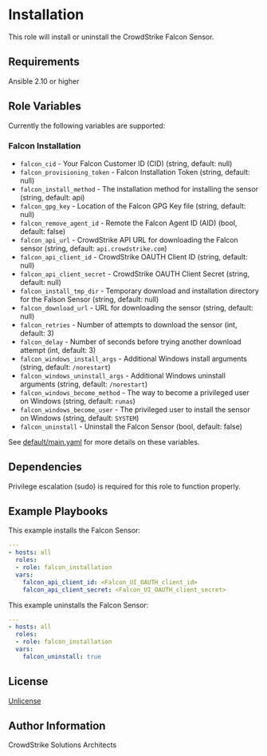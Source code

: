 Installation
=========

This role will install or uninstall the CrowdStrike Falcon Sensor.

Requirements
------------

Ansible 2.10 or higher

Role Variables
--------------

Currently the following variables are supported:

### Falcon Installation

 * `falcon_cid` - Your Falcon Customer ID (CID) (string, default: null)
 * `falcon_provisioning_token` - Falcon Installation Token (string, default: null)
 * `falcon_install_method` - The installation method for installing the sensor (string, default: api)
 * `falcon_gpg_key` - Location of the Falcon GPG Key file (string, default: null)
 * `falcon_remove_agent_id` - Remote the Falcon Agent ID (AID) (bool, default: false)
 * `falcon_api_url` - CrowdStrike API URL for downloading the Falcon sensor (string, default: `api.crowdstrike.com`)
 * `falcon_api_client_id` - CrowdStrike OAUTH Client ID (string, default: null)
 * `falcon_api_client_secret` - CrowdStrike OAUTH Client Secret (string, default: null)
 * `falcon_install_tmp_dir` - Temporary download and installation directory for the Falson Sensor (string, default: null)
 * `falcon_download_url` - URL for downloading the sensor (string, default: null)
 * `falcon_retries` - Number of attempts to download the sensor (int, default: 3)
 * `falcon_delay` - Number of seconds before trying another download attempt (int, default: 3)
 * `falcon_windows_install_args` - Additional Windows install arguments (string, default: `/norestart`)
 * `falcon_windows_uninstall_args` - Additional Windows uninstall arguments (string, default: `/norestart`)
 * `falcon_windows_become_method` - The way to become a privileged user on Windows (string, default: `runas`)
 * `falcon_windows_become_user` - The privileged user to install the sensor on Windows (string, default: `SYSTEM`)
 * `falcon_uninstall` - Uninstall the Falcon Sensor (bool, default: false)

See [default/main.yaml](default/main.yml) for more details on these variables.

Dependencies
------------

Privilege escalation (sudo) is required for this role to function properly.

Example Playbooks
----------------

This example installs the Falcon Sensor:

```yaml
---
- hosts: all
  roles:
  - role: falcon_installation
  vars:
    falcon_api_client_id: <Falcon_UI_OAUTH_client_id>
    falcon_api_client_secret: <Falcon_UI_OAUTH_client_secret>
```

This example uninstalls the Falcon Sensor:

```yaml
---
- hosts: all
  roles:
  - role: falcon_installation
  vars:
    falcon_uninstall: true
```

License
-------

[Unlicense](LICENSE)

Author Information
------------------

CrowdStrike Solutions Architects
